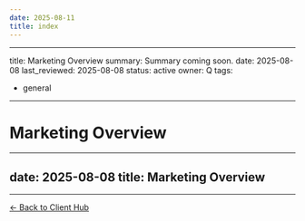 ```yaml
---
date: 2025-08-11
title: index
---
```

---
title: Marketing Overview
summary: Summary coming soon.
date: 2025-08-08
last_reviewed: 2025-08-08
status: active
owner: Q
tags:
- general
---
# Marketing Overview

---
date: 2025-08-08
title: Marketing Overview
---

---
[← Back to Client Hub](https://www.builtbyrays.com/Client-Vault/portal)
